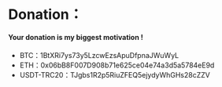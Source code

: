 # Donation：
#### Your donation is my biggest motivation !
- BTC：1BtXRi7ys73y5LzcwEzsApuDfpnaJWuWyL
- ETH：0x06bB8F007D908b71e625ce04e74a3d5a5784eE9d
- USDT-TRC20：TJgbs1R2p5RiuZFEQ5ejydyWhGHs28cZZV
